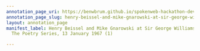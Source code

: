 ```yaml
---
annotation_page_uri: https://benwbrum.github.io/spokenweb-hackathon-development/annotations/henry-beissel-and-mike-gnarowski-at-sir-george-williams-university-the-poetry-series-13-january-1967-1--canvas-1-audience.json
annotation_page_slug: henry-beissel-and-mike-gnarowski-at-sir-george-williams-university-the-poetry-series-13-january-1967-1--canvas-1-audience
layout: annotation_page
manifest_label: Henry Beissel and Mike Gnarowski at Sir George Williams University,
  The Poetry Series, 13 January 1967 (1)

---
```


